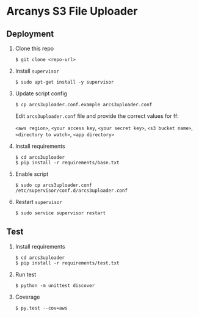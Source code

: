 # Arcanys S3 File Uploader

## Deployment

1. Clone this repo

    `$ git clone <repo-url>`

1. Install `supervisor`

    `$ sudo apt-get install -y supervisor`

1. Update script config

    `$ cp arcs3uploader.conf.example arcs3uploader.conf`

     Edit `arcs3uploader.conf` file and provide the correct values for ff:

     `<aws region>`,
     `<your access key`,
     `<your secret key>`,
     `<s3 bucket name>`,
     `<directory to watch>`,
     `<app directory>`

1. Install requirements

    ```
    $ cd arcs3uploader
    $ pip install -r requirements/base.txt
    ```

1. Enable script

    ```
    $ sudo cp arcs3uploader.conf /etc/supervisor/conf.d/arcs3uploader.conf
    ```

1. Restart `supervisor`

    ```
    $ sudo service supervisor restart
    ```

## Test

1. Install requirements

    ```
    $ cd arcs3uploader
    $ pip install -r requirements/test.txt
    ```

1. Run test

    ```
    $ python -m unittest discover
    ```

1. Coverage

    ```
    $ py.test --cov=aws
    ```
